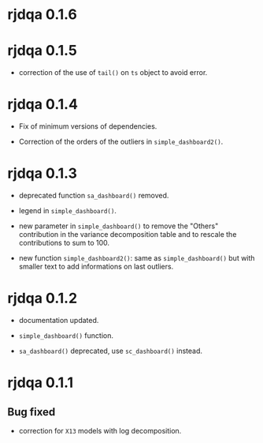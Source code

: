 # rjdqa 0.1.6


# rjdqa 0.1.5

- correction of the use of `tail()` on `ts` object to avoid error.

# rjdqa 0.1.4

- Fix of minimum versions of dependencies.

- Correction of the orders of the outliers in `simple_dashboard2()`.

# rjdqa 0.1.3

- deprecated function `sa_dashboard()` removed.

- legend in `simple_dashboard()`.

- new parameter in `simple_dashboard()` to remove the "Others" contribution in the variance decomposition table and to rescale the contributions to sum to 100.

- new function `simple_dashboard2()`: same as `simple_dashboard()` but with smaller text to add informations on last outliers.


# rjdqa 0.1.2

- documentation updated.

- `simple_dashboard()` function.

- `sa_dashboard()` deprecated, use `sc_dashboard()` instead.

# rjdqa 0.1.1

## Bug fixed

-  correction for `X13` models with log decomposition.
